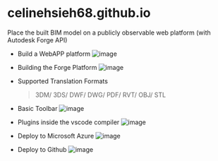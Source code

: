 # celinehsieh68.github.io

Place the built BIM model on a publicly observable web platform (with Autodesk Forge API)

* Build a WebAPP platform
![image](https://user-images.githubusercontent.com/69034494/163194514-f906ae23-09c8-4d1d-9c15-91571f6f81bc.png)

* Building the Forge Platform
![image](https://user-images.githubusercontent.com/69034494/163195198-e066b623-6d49-4d06-a3e4-3bb80ff31b44.png)

* Supported Translation Formats 

  > 3DM/ 3DS/ DWF/ DWG/ PDF/ RVT/ OBJ/ STL

* Basic Toolbar
![image](https://user-images.githubusercontent.com/69034494/163195834-749e66a9-8f80-4f13-8ccd-f7cef42c918c.png)

* Plugins inside the vscode compiler
![image](https://user-images.githubusercontent.com/69034494/163196087-9157fdbe-80f1-4081-a835-f81c42290cfe.png)

* Deploy to Microsoft Azure
![image](https://user-images.githubusercontent.com/69034494/163196428-79217624-aee5-4e20-b06f-ea5e33670331.png)

* Deploy to Github
![image](https://user-images.githubusercontent.com/69034494/163196475-bc51b939-9b22-4bc6-8f04-175031059e4a.png)


